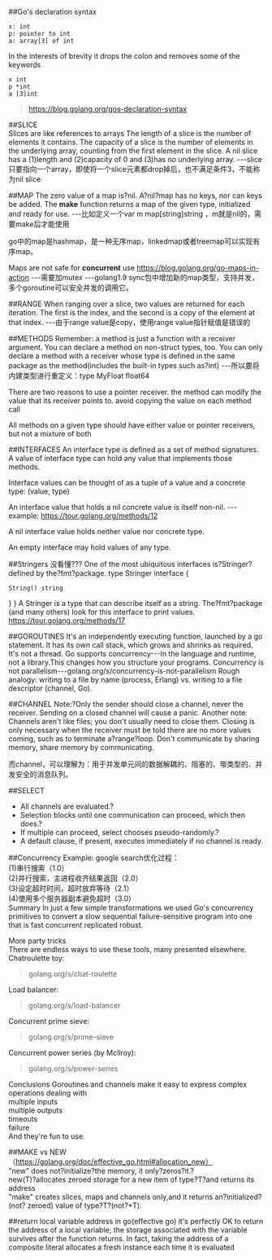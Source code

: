 ##Go's declaration syntax  
```
x: int
p: pointer to int
a: array[3] of int
```
In the interests of brevity it drops the colon and removes some of the keywords  

```   
x int
p *int
a [3]int   
```

> https://blog.golang.org/gos-declaration-syntax

##SLICE  
Slices are like references to arrays
The length of a slice is the number of elements it contains.
The capacity of a slice is the number of elements in the underlying array, counting from the first element in the slice.
A nil slice has a (1)length and (2)capacity of 0 and (3)has no underlying array. ---slice只要指向一个array，即使将一个slice元素都drop掉后，也不满足条件3，不能称为nil slice


##MAP
The zero value of a map is?nil. A?nil?map has no keys, nor can keys be added.
The **make** function returns a map of the given type, initialized and ready for use.
---比如定义一个var m map[string]string  ，m就是nil的，需要make后才能使用

go中的map是hashmap，是一种无序map，linkedmap或者treemap可以实现有序map。

Maps are not safe for **concurrent** use
https://blog.golang.org/go-maps-in-action
---需要加mutex
---golang1.9 sync包中增加新的map类型，支持并发，多个goroutine可以安全并发的调用它。


##RANGE
When ranging over a slice, two values are returned for each iteration. The first is the index, and the second is a copy of the element at that index.
---由于range value是copy，使用range  value指针赋值是错误的

##METHODS
Remember: a method is just a function with a receiver argument.
You can declare a method on non-struct types, too.
You can only declare a method with a receiver whose type is defined in the same package as the method(includes the built-in types such as?int)
---所以要将内建类型进行重定义：type MyFloat float64

There are two reasons to use a pointer receiver.
the method can modify the value that its receiver points to.
avoid copying the value on each method call

All methods on a given type should have either value or pointer receivers, but not a mixture of both


##INTERFACES
An interface type is defined as a set of method signatures.
A value of interface type can hold any value that implements those methods.

Interface values can be thought of as a tuple of a value and a concrete type:
(value, type)

An interface value that holds a nil concrete value is itself non-nil.
---example: https://tour.golang.org/methods/12

A nil interface value holds neither value nor concrete type.

An empty interface may hold values of any type.



##Stringers 没看懂???
One of the most ubiquitous interfaces is?Stringer?defined by the?fmt?package.
type Stringer interface {
 
    String() string
}
}
A Stringer is a type that can describe itself as a string. The?fmt?package (and many others) look for this interface to print values.
https://tour.golang.org/methods/17



##GOROUTINES
It's an independently executing function, launched by a go statement.
It has its own call stack, which grows and shrinks as required.
It's not a thread.
Go supports concurrency---In the language and runtime, not a library.This changes how you structure your programs.
Concurrency is not parallelism---golang.org/s/concurrency-is-not-parallelism
Rough analogy: writing to a file by name (process, Erlang) vs. writing to a file descriptor (channel, Go).


##CHANNEL
Note:?Only the sender should close a channel, never the receiver. Sending on a closed channel will cause a panic.
Another note: Channels aren't like files; you don't usually need to close them. Closing is only necessary when the receiver must be told there are no more values coming, such as to terminate a?range?loop.
Don't communicate by sharing memory, share memory by communicating.

而channel，可以理解为：用于并发单元间的数据解耦的、阻塞的、带类型的、并发安全的消息队列。

##SELECT
- All channels are evaluated.?
- Selection blocks until one communication can proceed, which then does.?
- If multiple can proceed, select chooses pseudo-randomly.?
- A default clause, if present, executes immediately if no channel is ready.


##Concurrency Example:
google search优化过程：  
(1)串行搜索（1.0）  
(2)并行搜索，主进程收齐结果返回（2.0）  
(3)设定超时时间，超时放弃等待（2.1）  
(4)使用多个服务器副本避免超时（3.0）    
Summary
In just a few simple transformations we used Go's concurrency primitives to convert a slow sequential failure-sensitive program into one that is fast concurrent replicated robust.

More party tricks  
There are endless ways to use these tools, many presented elsewhere.  
Chatroulette toy:  
>golang.org/s/chat-roulette  

Load balancer:   
>golang.org/s/load-balancer   

Concurrent prime sieve:   

>golang.org/s/prime-sieve  

Concurrent power series (by McIlroy):

>golang.org/s/power-series

Conclusions
Goroutines and channels make it easy to express complex operations dealing with  
multiple inputs  
multiple outputs  
timeouts  
failure  
And they're fun to use.


##MAKE vs NEW（https://golang.org/doc/effective_go.html#allocation_new）  
"new" does not?initialize?the memory, it only?zeros?it.?  
new(T)?allocates zeroed storage for a new item of type?T?and returns its address  
"make" creates slices, maps and channels only,and it returns an?initialized?(not?  zeroed) value of type?T?(not?*T).  

##return local variable address in go(effective go)
it's perfectly OK to return the address of a local variable; the storage associated with the variable survives after the function returns. In fact, taking the address of a composite literal allocates a fresh instance each time it is evaluated

